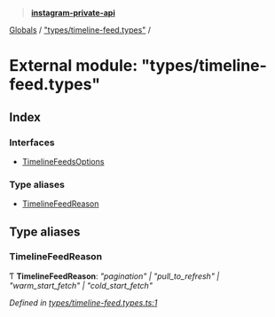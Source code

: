 > **[instagram-private-api](../README.md)**

[Globals](../globals.md) / ["types/timeline-feed.types"](_types_timeline_feed_types_.md) /

# External module: "types/timeline-feed.types"

## Index

### Interfaces

* [TimelineFeedsOptions](../interfaces/_types_timeline_feed_types_.timelinefeedsoptions.md)

### Type aliases

* [TimelineFeedReason](_types_timeline_feed_types_.md#timelinefeedreason)

## Type aliases

###  TimelineFeedReason

Ƭ **TimelineFeedReason**: *"pagination" | "pull_to_refresh" | "warm_start_fetch" | "cold_start_fetch"*

*Defined in [types/timeline-feed.types.ts:1](https://github.com/Nerixyz/instagram-private-api/blob/e5037ee/src/types/timeline-feed.types.ts#L1)*